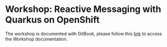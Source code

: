# Workshop: Reactive Messaging with Quarkus on OpenShift

The workshop is documented with GitBook, please follow this [link](https://ibm-developer.gitbook.io/reactive-endpoints-with-quarkus-on-openshift/) to access the Workshop documentation.